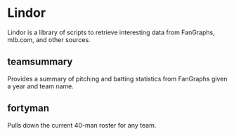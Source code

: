 # Lindor
Lindor is a library of scripts to retrieve interesting data from FanGraphs, mlb.com, and other sources.

## teamsummary
Provides a summary of pitching and batting statistics from FanGraphs given a year and team name.

## fortyman
Pulls down the current 40-man roster for any team.
